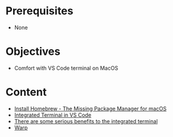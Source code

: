# Prerequisites
- None

# Objectives
- Comfort with VS Code terminal on MacOS
  
# Content
* [Install Homebrew  - The Missing Package Manager for macOS ](https://brew.sh/)
* [Integrated Terminal in VS Code](https://code.visualstudio.com/docs/terminal/basics)
* [There are some serious benefits to the integrated terminal](https://youtube.com/shorts/ewhgnBe2trY?si=863h9lpetLcZQw7F)
* [Warp](https://www.warp.dev/)




